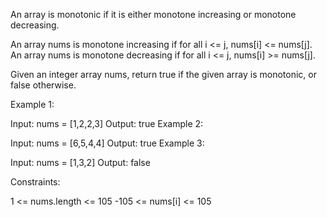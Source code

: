 An array is monotonic if it is either monotone increasing or monotone decreasing.

An array nums is monotone increasing if for all i <= j, nums[i] <= nums[j]. An array nums is monotone decreasing if for all i <= j, nums[i] >= nums[j].

Given an integer array nums, return true if the given array is monotonic, or false otherwise.

 

Example 1:

Input: nums = [1,2,2,3]
Output: true
Example 2:

Input: nums = [6,5,4,4]
Output: true
Example 3:

Input: nums = [1,3,2]
Output: false
 

Constraints:

1 <= nums.length <= 105
-105 <= nums[i] <= 105